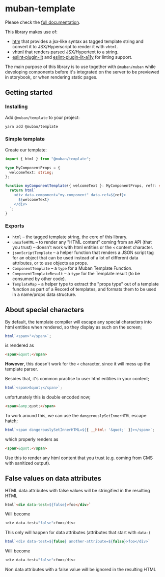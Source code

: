 # muban-template

Please check the [full documentation](https://mubanjs.github.io/muban/guide/template.html).

This library makes use of:
* [htm](https://github.com/developit/htm) that provides a jsx-like syntax as tagged template 
  string and convert it to JSX/Hyperscript to render it with `vhtml`.
* [vhtml](https://github.com/developit/vhtml) that renders parsed JSX/Hypertext to a string.
* [eslint-plugin-lit](https://www.npmjs.com/package/eslint-plugin-lit) and 
  [eslint-plugin-lit-a11y](https://www.npmjs.com/package/eslint-plugin-lit-a11y) for linting 
  support.

The main purpose of this library is to use together with `@muban/muban` while developing
components before it's integrated on the server to be previewed in storybook, or when rendering
static pages.

## Getting started

### Installing

Add `@muban/template` to your project:
```sh
yarn add @muban/template
```

### Simple template



Create our template:
```ts
import { html } from "@muban/template";

type MyComponentProps = {
  welcomeText: string;
};

function myComponentTemplate({ welcomeText }: MyComponentProps, ref?: string) {
  return html`
    <div data-component="my-component" data-ref=${ref}>
      ${welcomeText}
    </div>
  `;
}
```

### Exports

* `html` – the tagged template string, the core of this library.
* `unsafeHTML` – to render any "HTML content" coming from an API (that you trust) – doesn't work 
  with html entities or the `<` content character.
* `jsonScriptTemplate` – a helper function that renders a JSON script tag for an object that can 
  be used instead of a lot of different data attributes, or to use objects as props.
* `ComponentTemplate` – a `type` for a Muban Template Function.
* `ComponentTemplateResult` – a `type` for the Template result (to be consumed by other code).
* `TemplateMap` – a helper type to extract the "props type" out of a template function as part of 
  a Record of templates, and formats them to be used in a name/props data structure.

## About special characters

By default, the template compiler will escape any special characters into html entities when 
rendered, so they display as such on the screen;

```js
html`<span>"</span>`;
```
is rendered as
```html
<span>&quot;</span>
```

**However**, this doesn't work for the `<` character, since it will mess up the template parser.

Besides that, it's common practise to user html entities in your content;

```js
html`<span>&quot;</span>`;
```
unfortunately this is double encoded now;
```html
<span>&amp;quot;</span>
```

To work around this, we can use the `dangerouslySetInnerHTML` escape hatch;

```js
html`<span dangerouslySetInnerHTML=${{ __html: '&quot;' }}></span>`;
```
which properly renders as
```html
<span>&quot;</span>
```

Use this to render any html content that you trust (e.g. coming from CMS with sanitized output).

## False values on data attributes

HTML data attributes with false values will be stringified in the resulting HTML

```html
html`<div data-test=${false}>foo</div>`
```

Will become

```javascript
<div data-test="false">foo</div>
```

This only will happen for data attributes (attributes that start with `data-`)

```javascript
html`<div data-test=${false} another-attribute=${false}>foo</div>`
```

Will become

```javascript
<div data-test="false">foo</div>
```

Non data attributes with a false value will be ignored in the resulting HTML
